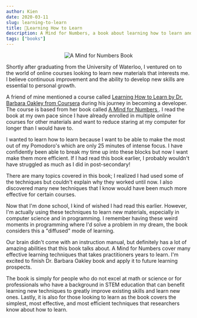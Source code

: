 ```yaml
---
author: Kien
date: 2020-03-11
slug: learning-to-learn
title: 📝Learning How to Learn 
description: A Mind for Numbers, a book about learning how to learn and improving your ability to retain new concepts in any subject.
tags: ["books"]
---
```


   <div style="display:flex; justify-content:center">
        <img
            style={ width: `35%`, height: "auto" }
            alt="A Mind for Numbers Book"
            src="https://i.gr-assets.com/images/S/compressed.photo.goodreads.com/books/1575009552l/18693655._SY475_.jpg"
        />
    </div>

Shortly after graduating from the University of Waterloo, I ventured on to the world of online courses looking to learn new materials that interests me. I believe continuous improvement and the ability to develop new skills are essential to personal growth.

A friend of mine mentioned a course called <a href="https://www.coursera.org/learn/learning-how-to-learn" target="_blank">Learning How to Learn by Dr. Barbara Oakley from Coursera</a> during his journey in becoming a developer. The course is based from her book called <a href="https://www.goodreads.com/book/show/18693655-a-mind-for-numbers" target="_blank">A Mind for Numbers </a>. I read the book at my own pace since I have already enrolled in multiple online courses for other materials and want to reduce staring at my computer for longer than I would have to.

I wanted to learn how to learn because I want to be able to make the most out of my Pomodoro's which are only 25 minutes of intense focus. I have confidently been able to break my time up into these blocks but now I want make them more efficient. If I had read this book earlier, I probably wouldn't have struggled as much as I did in post-secondary!

There are many topics covered in this book; I realized I had used some of the techniques but couldn't explain why they worked until now. I also discovered many new techniques that I know would have been much more effective for certain courses.

Now that I'm done school, I kind of wished I had read this earlier. However, I'm actually using these techniques to learn new materials, especially in computer science and in programming. I remember having these weird moments in programming where I'd solve a problem in my dream, the book considers this a "diffused" mode of learning.

Our brain didn't come with an instruction manual, but definitely has a lot of amazing abilities that this book talks about. A Mind for Numbers cover many effective learning techniques that takes practitioners years to learn. I'm excited to finish Dr. Barbara Oakley book and apply it to future learning prospects.

The book is simply for people who do not excel at math or science or for professionals who have a background in STEM education that can benefit learning new techniques to greatly improve existing skills and learn new ones. Lastly, it is also for those looking to learn as the book covers the simplest, most effective, and most efficient techniques that researchers know about how to learn. 


